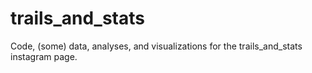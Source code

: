 # trails_and_stats
Code, (some) data, analyses, and visualizations for the trails_and_stats instagram page.
